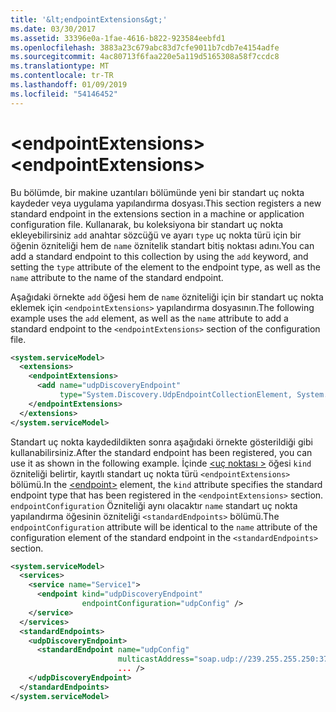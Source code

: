 ```yaml
---
title: '&lt;endpointExtensions&gt;'
ms.date: 03/30/2017
ms.assetid: 33396e0a-1fae-4616-b822-923584eebfd1
ms.openlocfilehash: 3883a23c679abc83d7cfe9011b7cdb7e4154adfe
ms.sourcegitcommit: 4ac80713f6faa220e5a119d5165308a58f7ccdc8
ms.translationtype: MT
ms.contentlocale: tr-TR
ms.lasthandoff: 01/09/2019
ms.locfileid: "54146452"
---
```

# <a name="ltendpointextensionsgt"></a><span data-ttu-id="a3c60-102">&lt;endpointExtensions&gt;</span><span class="sxs-lookup"><span data-stu-id="a3c60-102">&lt;endpointExtensions&gt;</span></span>
<span data-ttu-id="a3c60-103">Bu bölümde, bir makine uzantıları bölümünde yeni bir standart uç nokta kaydeder veya uygulama yapılandırma dosyası.</span><span class="sxs-lookup"><span data-stu-id="a3c60-103">This section registers a new standard endpoint in the extensions section in a machine or application configuration file.</span></span> <span data-ttu-id="a3c60-104">Kullanarak, bu koleksiyona bir standart uç nokta ekleyebilirsiniz `add` anahtar sözcüğü ve ayarı `type` uç nokta türü için bir öğenin özniteliği hem de `name` öznitelik standart bitiş noktası adını.</span><span class="sxs-lookup"><span data-stu-id="a3c60-104">You can add a standard endpoint to this collection by using the `add` keyword, and setting the `type` attribute of the element to the endpoint type, as well as the `name` attribute to the name of the standard endpoint.</span></span>  
  
 <span data-ttu-id="a3c60-105">Aşağıdaki örnekte `add` öğesi hem de `name` özniteliği için bir standart uç nokta eklemek için `<endpointExtensions>` yapılandırma dosyasının.</span><span class="sxs-lookup"><span data-stu-id="a3c60-105">The following example uses the `add` element, as well as the `name` attribute to add a standard endpoint to the `<endpointExtensions>` section of the configuration file.</span></span>  
  
```xml  
<system.serviceModel>
  <extensions>
    <endpointExtensions>
      <add name="udpDiscoveryEndpoint"
           type="System.Discovery.UdpEndpointCollectionElement, System.Discovery.dll, Version=1.0.0.0, Culture=neutral, PublicKeyToken=ffffffffffffffff"/>
    </endpointExtensions>
  </extensions>
</system.serviceModel>
```  
  
 <span data-ttu-id="a3c60-106">Standart uç nokta kaydedildikten sonra aşağıdaki örnekte gösterildiği gibi kullanabilirsiniz.</span><span class="sxs-lookup"><span data-stu-id="a3c60-106">After the standard endpoint has been registered, you can use it as shown in the following example.</span></span> <span data-ttu-id="a3c60-107">İçinde [ \<uç noktası >](../../../../../docs/framework/configure-apps/file-schema/wcf/endpoint-element.md) öğesi `kind` özniteliği belirtir, kayıtlı standart uç nokta türü `<endpointExtensions>` bölümü.</span><span class="sxs-lookup"><span data-stu-id="a3c60-107">In the [\<endpoint>](../../../../../docs/framework/configure-apps/file-schema/wcf/endpoint-element.md) element, the `kind` attribute specifies the standard endpoint type that has been registered in the `<endpointExtensions>` section.</span></span> <span data-ttu-id="a3c60-108">`endpointConfiguration` Özniteliği aynı olacaktır `name` standart uç nokta yapılandırma öğesinin özniteliği `<standardEndpoints>` bölümü.</span><span class="sxs-lookup"><span data-stu-id="a3c60-108">The `endpointConfiguration` attribute will be identical to the `name` attribute of the configuration element of the standard endpoint in the `<standardEndpoints>` section.</span></span>  
  
```xml  
<system.serviceModel>
  <services>
    <service name="Service1">
      <endpoint kind="udpDiscoveryEndpoint"
                endpointConfiguration="udpConfig" />
    </service>
  </services>
  <standardEndpoints>
    <udpDiscoveryEndpoint>
      <standardEndpoint name="udpConfig"
                        multicastAddress="soap.udp://239.255.255.250:3703"
                        ... />
    </udpDiscoveryEndpoint>
  </standardEndpoints>
</system.serviceModel>
```  
  

